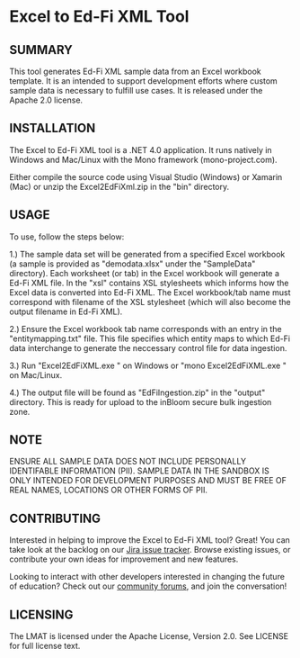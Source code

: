 # Excel to Ed-Fi XML Tool

## SUMMARY
This tool generates Ed-Fi XML sample data from an Excel workbook template.  It is an intended to support development efforts where custom sample data is necessary to fulfill use cases.  It is released under the Apache 2.0 license.

## INSTALLATION
The Excel to Ed-Fi XML tool is a .NET 4.0 application.  It runs natively in Windows and Mac/Linux with the Mono framework (mono-project.com).

Either compile the source code using Visual Studio (Windows) or Xamarin (Mac) or unzip the Excel2EdFiXml.zip in the "bin" directory.

## USAGE
To use, follow the steps below:

1.)  The sample data set will be generated from a specified Excel workbook (a sample is provided as "demodata.xlsx" under the "SampleData" directory).  Each worksheet (or tab) in the Excel workbook will generate a Ed-Fi XML file.  In the "xsl" contains XSL stylesheets which informs how the Excel data is converted into Ed-Fi XML.  The Excel workbook/tab name must correspond with filename of the XSL stylesheet (which will also become the output filename in Ed-Fi XML).

2.)  Ensure the Excel workbook tab name corresponds with an entry in the "entitymapping.txt" file.  This file specifies which entity maps to which Ed-Fi data interchange to generate the neccessary control file for data ingestion.

3.)  Run "Excel2EdFiXML.exe <Excel workbook name>" on Windows or "mono Excel2EdFiXML.exe <Excel workbook name>" on Mac/Linux.

4.)  The output file will be found as "EdFiIngestion.zip" in the "output" directory.  This is ready for upload to the inBloom secure bulk ingestion zone.

## NOTE

ENSURE ALL SAMPLE DATA DOES NOT INCLUDE PERSONALLY IDENTIFABLE INFORMATION (PII).  SAMPLE DATA IN THE SANDBOX IS ONLY INTENDED FOR DEVELOPMENT PURPOSES AND MUST BE FREE OF REAL NAMES, LOCATIONS OR OTHER FORMS OF PII. 


## CONTRIBUTING
Interested in helping to improve the Excel to Ed-Fi XML tool? Great! You can take look at the backlog on our [Jira issue tracker](https://support.inbloom.org "Jira"). Browse existing issues, or contribute your own ideas for improvement and new features.

Looking to interact with other developers interested in changing the future of education? Check out our [community forums](https://forums.inbloom.org/ "Forums"), and join the conversation!

## LICENSING
The LMAT is licensed under the Apache License, Version 2.0. See LICENSE for full license text.

